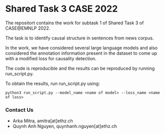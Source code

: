 # Shared Task 3 CASE 2022

The repositort contains the work for subtask 1 of Shared Task 3 of CASE@EMNLP 2022. 

The task is to identify causal structure in sentences from news corpus.

In the work, we have considered several large language models and also considered the annotation information present in the dataset to come up with a modified loss for causality detection.

The code is reproducible and the results can be reproduced by running run_script.py.

To obtain the results, run run_script.py using:

```
python3 run_script.py --model_name <name of model> --loss_name <name of loss>
```
### Contact Us
* Arka Mitra, amitra[at]ethz.ch
* Quynh Anh Nguyen, quynhanh.nguyen[at]ethz.ch